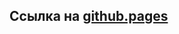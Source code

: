 <h2>Ссылка на <a href="https://tikhonova-elena.github.io/github-api-autocomplete/">github.pages</a></h2>
